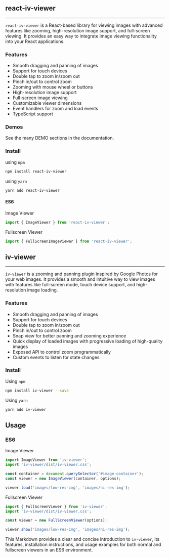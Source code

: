 
## react-iv-viewer
___

`react-iv-viewer` is a React-based library for viewing images with advanced features like zooming, high-resolution image support, and full-screen viewing. It provides an easy way to integrate image viewing functionality into your React applications.

### Features

- Smooth dragging and panning of images
- Support for touch devices
- Double tap to zoom in/zoom out
- Pinch in/out to control zoom
- Zooming with mouse wheel or buttons
- High-resolution image support
- Full-screen image viewing
- Customizable viewer dimensions
- Event handlers for zoom and load events
- TypeScript support

### Demos

See the many DEMO sections in the documentation.

### Install

using `npm`
```bash
npm install react-iv-viewer
```

using `yarn`
```bash
yarn add react-iv-viewer
```

#### ES6

Image Viewer
```jsx
import { ImageViewer } from 'react-iv-viewer';
```

Fullscreen Viewer
```jsx
import { FullScreenImageViewer } from 'react-iv-viewer';
```

## iv-viewer
___

`iv-viewer` is a zooming and panning plugin inspired by Google Photos for your web images. It provides a smooth and intuitive way to view images with features like full-screen mode, touch device support, and high-resolution image loading.

### Features

- Smooth dragging and panning of images
- Support for touch devices
- Double tap to zoom in/zoom out
- Pinch in/out to control zoom
- Snap view for better panning and zooming experience
- Quick display of loaded images with progressive loading of high-quality images
- Exposed API to control zoom programmatically
- Custom events to listen for state changes

### Install

Using `npm`
```bash
npm install iv-viewer --save
```
Using `yarn`
```bash
yarn add iv-viewer
```

## Usage
### ES6 
Image Viewer
```jsx
import ImageViewer from 'iv-viewer';
import 'iv-viewer/dist/iv-viewer.css';

const container = document.querySelector('#image-container');
const viewer = new ImageViewer(container, options);

viewer.load('images/low-res-img', 'images/hi-res-img');
```
Fullscreen Viewer
```jsx
import { FullScreenViewer } from 'iv-viewer';
import 'iv-viewer/dist/iv-viewer.css';

const viewer = new FullScreenViewer(options);

viewer.show('images/low-res-img', 'images/hi-res-img');
```

This Markdown provides a clear and concise introduction to `iv-viewer`, its features, installation instructions, and usage examples for both normal and fullscreen viewers in an ES6 environment.
